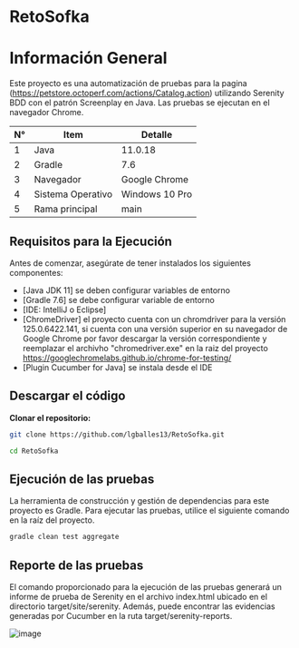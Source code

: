 # RetoSofka

# Información General
Este proyecto es una automatización de pruebas para la pagina (https://petstore.octoperf.com/actions/Catalog.action) utilizando Serenity BDD con el patrón Screenplay en Java. Las pruebas se ejecutan en el navegador Chrome.

| N°  | Item              | Detalle          |
|-----|-------------------|------------------|
| 1   | Java              | 11.0.18          |
| 2   | Gradle            | 7.6              |
| 3   | Navegador         | Google Chrome    |
| 4   | Sistema Operativo | Windows 10 Pro   |
| 5   | Rama principal    | main             |

## Requisitos para la Ejecución

Antes de comenzar, asegúrate de tener instalados los siguientes componentes:

- [Java JDK 11] se deben configurar variables de entorno
- [Gradle 7.6] se debe configurar variable de entorno
- [IDE: IntelliJ o Eclipse]
- [ChromeDriver] el proyecto cuenta con un chromdriver para la versión 125.0.6422.141, si cuenta con una versión superior en su navegador de Google Chrome por favor descargar la versión correspondiente y reemplazar el archivho "chromedriver.exe" en la raiz del proyecto https://googlechromelabs.github.io/chrome-for-testing/
- [Plugin Cucumber for Java] se instala desde el IDE

## Descargar el código

**Clonar el repositorio:**
   ```bash
   git clone https://github.com/lgballes13/RetoSofka.git

   cd RetoSofka
  ```
## Ejecución de las pruebas

La herramienta de construcción y gestión de dependencias para este proyecto es Gradle. Para ejecutar las pruebas, utilice el siguiente comando en la raíz del proyecto.
  ```bash
  gradle clean test aggregate
  ```
## Reporte de las pruebas
El comando proporcionado para la ejecución de las pruebas generará un informe de prueba de Serenity en el archivo index.html ubicado en el directorio target/site/serenity. Además, puede encontrar las evidencias generadas por Cucumber en la ruta target/serenity-reports.

![image](https://github.com/user-attachments/assets/b0ab5d86-8cc4-47a3-8629-75e75c2a7426)


